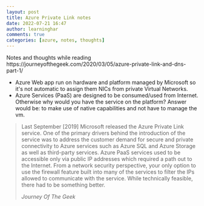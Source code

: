 ```yaml
---
layout: post
title: Azure Private Link notes
date: 2022-07-21 16:47
author: learninghar
comments: true
categories: [azure, notes, thoughts]
---
```

<!-- wp:paragraph -->
<p>Notes and thoughts while reading https://journeyofthegeek.com/2020/03/05/azure-private-link-and-dns-part-1/</p>
<!-- /wp:paragraph -->

<!-- wp:list -->
<ul><li>Azure Web app run on hardware and platform managed by Microsoft so it's not automatic to assign them NICs from private Virtual Networks.</li><li>Azure Services (PaaS) are designed to be consumed/used from Internet. Otherwise why would you have the service on the platform? Answer would be: to make use of native capabilities and not have to manage the vm.</li></ul>
<!-- /wp:list -->

<!-- wp:quote -->
<blockquote class="wp-block-quote"><p>Last September [2019] Microsoft released the Azure Private Link service. One of the primary drivers behind the introduction of the service was to address the customer demand for secure and private connectivity to Azure services such as Azure SQL and Azure Storage as well as third-party services. Azure PaaS services used to be accessible only via public IP addresses which required a path out to the Internet. From a network security perspective, your only option to use the firewall feature built into many of the services to filter the IPs allowed to communicate with the service. While technically feasible, there had to be something better.</p><cite>Journey Of The Geek</cite></blockquote>
<!-- /wp:quote -->
